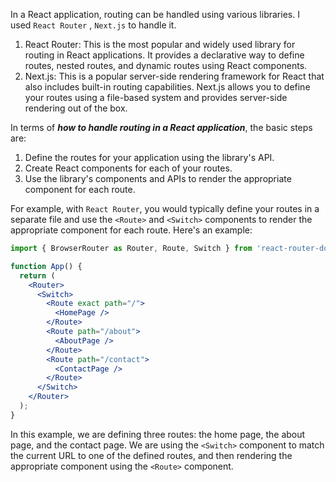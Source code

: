 In a React application, routing can be handled using various libraries. I used `React Router` , `Next.js` to handle it.

1. React Router: This is the most popular and widely used library for routing in React applications. It provides a declarative way to define routes, nested routes, and dynamic routes using React components.
2. Next.js: This is a popular server-side rendering framework for React that also includes built-in routing capabilities. Next.js allows you to define your routes using a file-based system and provides server-side rendering out of the box.

In terms of ***how to handle routing in a React application***, the basic steps are:

1. Define the routes for your application using the library's API.
2. Create React components for each of your routes.
3. Use the library's components and APIs to render the appropriate component for each route.

For example, with `React Router`, you would typically define your routes in a separate file and use the `<Route>` and `<Switch>` components to render the appropriate component for each route. Here's an example:

```jsx
import { BrowserRouter as Router, Route, Switch } from 'react-router-dom';

function App() {
  return (
    <Router>
      <Switch>
        <Route exact path="/">
          <HomePage />
        </Route>
        <Route path="/about">
          <AboutPage />
        </Route>
        <Route path="/contact">
          <ContactPage />
        </Route>
      </Switch>
    </Router>
  );
}

```

In this example, we are defining three routes: the home page, the about page, and the contact page. We are using the `<Switch>` component to match the current URL to one of the defined routes, and then rendering the appropriate component using the `<Route>` component.
